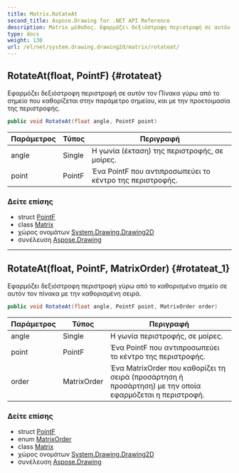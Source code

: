 ```yaml
---
title: Matrix.RotateAt
second_title: Aspose.Drawing for .NET API Reference
description: Matrix μέθοδος. Εφαρμόζει δεξιόστροφη περιστροφή σε αυτόν τον Πίνακα γύρω από το σημείο που καθορίζεται στην παράμετρο σημείου και με την προετοιμασία της περιστροφής.
type: docs
weight: 130
url: /el/net/system.drawing.drawing2d/matrix/rotateat/
---
```

## RotateAt(float, PointF) {#rotateat}

Εφαρμόζει δεξιόστροφη περιστροφή σε αυτόν τον Πίνακα γύρω από το σημείο που καθορίζεται στην παράμετρο σημείου, και με την προετοιμασία της περιστροφής.

```csharp
public void RotateAt(float angle, PointF point)
```

| Παράμετρος | Τύπος | Περιγραφή |
| --- | --- | --- |
| angle | Single | Η γωνία (έκταση) της περιστροφής, σε μοίρες. |
| point | PointF | Ένα PointF που αντιπροσωπεύει το κέντρο της περιστροφής. |

### Δείτε επίσης

* struct [PointF](../../../system.drawing/pointf/)
* class [Matrix](../)
* χώρος ονομάτων [System.Drawing.Drawing2D](../../matrix/)
* συνέλευση [Aspose.Drawing](../../../)

---

## RotateAt(float, PointF, MatrixOrder) {#rotateat_1}

Εφαρμόζει δεξιόστροφη περιστροφή γύρω από το καθορισμένο σημείο σε αυτόν τον πίνακα με την καθορισμένη σειρά.

```csharp
public void RotateAt(float angle, PointF point, MatrixOrder order)
```

| Παράμετρος | Τύπος | Περιγραφή |
| --- | --- | --- |
| angle | Single | Η γωνία περιστροφής, σε μοίρες. |
| point | PointF | Ένα PointF που αντιπροσωπεύει το κέντρο της περιστροφής. |
| order | MatrixOrder | Ένα MatrixOrder που καθορίζει τη σειρά (προσάρτηση ή προσάρτηση) με την οποία εφαρμόζεται η περιστροφή. |

### Δείτε επίσης

* struct [PointF](../../../system.drawing/pointf/)
* enum [MatrixOrder](../../matrixorder/)
* class [Matrix](../)
* χώρος ονομάτων [System.Drawing.Drawing2D](../../matrix/)
* συνέλευση [Aspose.Drawing](../../../)


